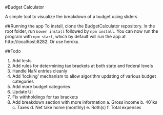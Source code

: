 #Budget Calculator

A simple tool to visualize the breakdown of a budget using sliders.

##Running the app
To install, clone the BudgetCalculator repository. In the root folder, run ```bower install``` followed by ```npm install```. You can now run the program with ```npm start```, which by default will run the app at http://localhost:8282. Or use heroku.

##Todo
1. Add tests
2. Add rules for determining tax brackets at both state and federal levels
3. Handle NaN entries cleanly
4. Add 'locking' mechanism to allow algorithm updating of various budget categories
5. Add more budget categories
6. Update UI
7. Fix withholdings for tax brackets
8. Add breakdown section with more information
   a. Gross income
   b. 401ks
   c. Taxes
   d. Net take home (monthly)
   e. Roth(s)
   f. Total expenses

